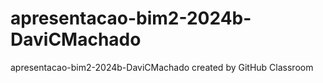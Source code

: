 # apresentacao-bim2-2024b-DaviCMachado
apresentacao-bim2-2024b-DaviCMachado created by GitHub Classroom
